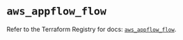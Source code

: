 # `aws_appflow_flow`

Refer to the Terraform Registry for docs: [`aws_appflow_flow`](https://registry.terraform.io/providers/hashicorp/aws/5.85.0/docs/resources/appflow_flow).

